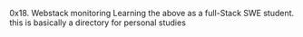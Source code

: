 0x18. Webstack monitoring
Learning the above as a full-Stack SWE student. this is basically a directory
for personal studies